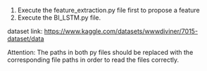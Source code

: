 1. Execute the feature_extraction.py file first to propose a feature
2. Execute the BI_LSTM.py file.

dataset link: https://www.kaggle.com/datasets/wwwdiviner/7015-dataset/data

Attention:
The paths in both py files should be replaced with the corresponding file paths in order to read the files correctly.
